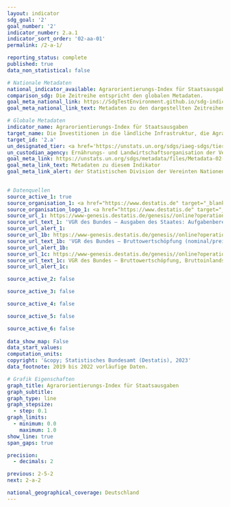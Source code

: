 ```yaml
---
layout: indicator    
sdg_goal: '2'    
goal_number: '2'    
indicator_number: 2.a.1    
indicator_sort_order: '02-aa-01'    
permalink: /2-a-1/    

reporting_status: complete    
published: true    
data_non_statistical: false    

# Nationale Metadaten    
national_indicator_available: Agrarorientierungs-Index für Staatsausgaben    
comparison_sdg: Die Zeitreihe entspricht den globalen Metadaten.    
goal_meta_national_link: https://SdgTestEnvironment.github.io/sdg-indicators/public/Meta/2.a.1.pdf
goal_meta_national_link_text: Metadaten zu den dargestellten Zeitreihen    

# Globale Metadaten    
indicator_name: Agrarorientierungs-Index für Staatsausgaben    
target_name: Die Investitionen in die ländliche Infrastruktur, die Agrarforschung und landwirtschaftliche Beratungsdienste, die Technologieentwicklung sowie Genbanken für Pflanzen und Nutztiere erhöhen, unter anderem durch verstärkte internationale Zusammenarbeit, um die landwirtschaftliche Produktionskapazität in den Entwicklungsländern und insbesondere den am wenigsten entwickelten Ländern zu verbessern    
target_id: '2.a'    
un_designated_tier: <a href='https://unstats.un.org/sdgs/iaeg-sdgs/tier-classification/' title='Klicken Sie hier um weitere Informationen zur UN-Tier-Klassifikation zu erhalten.'  target='_blank'>Tier I</a>    
un_custodian_agency: Ernährungs- und Landwirtschaftsorganisation der Vereinten Nationen (FAO)    
goal_meta_link: https://unstats.un.org/sdgs/metadata/files/Metadata-02-0A-01.pdf    
goal_meta_link_text: Metadaten zu diesem Indikator    
goal_meta_link_alert: der Statistischen Division der Vereinten Nationen    
    

# Datenquellen
source_active_1: true
source_organisation_1: <a href="https://www.destatis.de" target="_blank"> Statistisches Bundesamt (Destatis) </a>
source_organisation_logo_1: <a href="https://www.destatis.de" target="_blank"><img src="https://g205sdgs.github.io/sdg-indicators/public/OrgImgDe/destatis.png" alt="Logo destatis" style="height:60px; width:148px"/></a>
source_url_1: https://www-genesis.destatis.de/genesis//online?operation=table&code=81000-0138&bypass=true&language=de
source_url_text_1: 'VGR des Bundes – Ausgaben des Staates: Aufgabenbereiche des Staates (COFOG) – GENESIS online 81000-0138'
source_url_alert_1: 
source_url_1b: https://www-genesis.destatis.de/genesis//online?operation=table&code=81000-0013&bypass=true&language=de
source_url_text_1b: 'VGR des Bundes – Bruttowertschöpfung (nominal/preisbereinigt): Wirtschaftsbereiche – GENESIS online 81000-0013'
source_url_alert_1b: 
source_url_1c: https://www-genesis.destatis.de/genesis//online?operation=table&code=81000-0001&bypass=true&language=de
source_url_text_1c: VGR des Bundes – Bruttowertschöpfung, Bruttoinlandsprodukt (nominal/preisbereinigt) – GENESIS online 81000-0001
source_url_alert_1c: 

source_active_2: false

source_active_3: false

source_active_4: false

source_active_5: false

source_active_6: false
    
data_show_map: False    
data_start_values:     
computation_units:     
copyright: '&copy; Statistisches Bundesamt (Destatis), 2023'    
data_footnote: 2019 bis 2022 vorläufige Daten.    

# Grafik Eigenschaften    
graph_title: Agrarorientierungs-Index für Staatsausgaben
graph_subtitle:     
graph_type: line
graph_stepsize: 
  - step: 0.1    
graph_limits:
  - minimum: 0.0
    maximum: 1.0
show_line: true
span_gaps: true

precision:
  - decimals: 2    

previous: 2-5-2    
next: 2-a-2    

national_geographical_coverage: Deutschland    
---
```


<span></span>